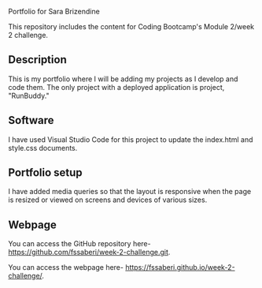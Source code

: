 Portfolio for Sara Brizendine

This repository includes the content for Coding Bootcamp's Module 2/week 2 challenge.

## Description
This is my portfolio where I will be adding my projects as I develop and code them. The only project with a deployed application is project, "RunBuddy."

## Software
I have used Visual Studio Code for this project to update the index.html and style.css documents. 


## Portfolio setup
I have added media queries so that the layout is responsive when the page is resized or viewed on screens and devices of various sizes. 

## Webpage
You can access the GitHub repository here- https://github.com/fssaberi/week-2-challenge.git.

You can access the webpage here- https://fssaberi.github.io/week-2-challenge/.
